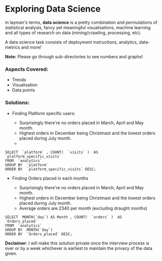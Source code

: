 # Exploring Data Science

in layman's terms, **data science** is a pretty combination and permutations of statistical analysis, fancy yet meaningful visualisations, machine learning and all types of research on data (mining/crawling, processing, etc).

A data science task consists of deployment instructions, analytics, data-metrics and more!


**Note:**  Please go through sub-directories to see numbers and graphs!

### Aspects Covered:
  - Trends
  - Visualisation
  - Data points

### Solutions:

* Finding Platform specific users:

  - Surprisingly there're no orders placed in March, April and May month.
  - Highest orders in December being Christmast and the lowest orders placed during July month.
  - 
```
SELECT  `platform` , COUNT(  `visits` )  AS  `platform_specific_visits` 
FROM  `analytics` 
GROUP BY  `platform` 
ORDER BY  `platform_specific_visits` DESC;
```

* Finding Orders placed in each months

  - Surprisingly there're no orders placed in March, April and May month.
  - Highest orders in December being Christmast and the lowest orders placed during July month.
  - Average orders are 2340 per month (excluding draught months)

```
SELECT  MONTH(`day`) AS Month , COUNT(  `orders` )  AS  `Orders_placed` 
FROM  `analytics` 
GROUP BY  MONTH(`day`)
ORDER BY  `Orders_placed` DESC;
```

**Declaimer**: I will make this solution private once the interview process is over or by a week whichever is earliest to maintain the privacy of the data given.





